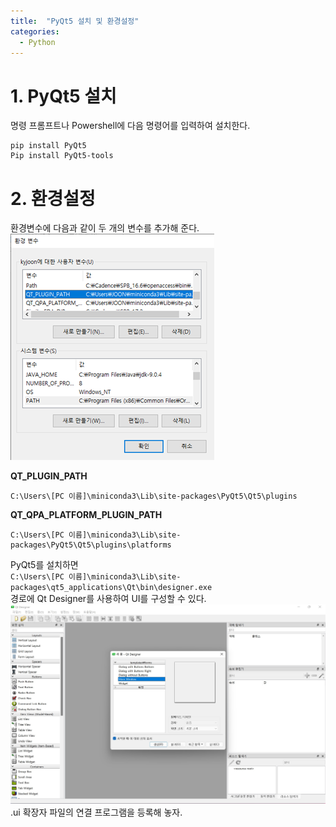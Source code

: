 ```yaml
---
title:  "PyQt5 설치 및 환경설정"
categories:
  - Python
---
```

# 1. PyQt5 설치
명령 프롬프트나 Powershell에 다음 명령어를 입력하여 설치한다.
```
pip install PyQt5
Pip install PyQt5-tools
```

# 2. 환경설정
환경변수에 다음과 같이 두 개의 변수를 추가해 준다.  
![image](/assets/images/conda_install/pyqt_path.png)

**QT_PLUGIN_PATH**
```
C:\Users\[PC 이름]\miniconda3\Lib\site-packages\PyQt5\Qt5\plugins
```  
**QT_QPA_PLATFORM_PLUGIN_PATH**
```
C:\Users\[PC 이름]\miniconda3\Lib\site-packages\PyQt5\Qt5\plugins\platforms
```
PyQt5를 설치하면  
`C:\Users\[PC 이름]\miniconda3\Lib\site-packages\qt5_applications\Qt\bin\designer.exe`  
경로에 Qt Designer를 사용하여 UI를 구성할 수 있다.
![image](/assets/images/conda_install/qt_designer.jpg)  
.ui 확장자 파일의 연결 프로그램을 등록해 놓자.
